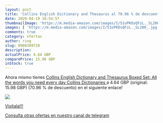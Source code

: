 ```yaml
---
layout: post
title: 'Collins English Dictionary and Thesaurus al 70.96 % de descuento'
date: 2020-04-19 16:54:57
thumbnailImage: 'https://m.media-amazon.com/images/I/51oPKOsQFzL._SL200_.jpg'
images: [ 'https://m.media-amazon.com/images/I/51oPKOsQFzL._SL200_.jpg' ]
comments: true
category: ofertas
author: ring
slug: 0008309728
description:
actualPrice: 4.64 GBP
comparePrice: 15.98 GBP
inStock: true
---
```


Ahora mismo tienes [Collins English Dictionary and Thesaurus Boxed Set: All the words you need  every day  Collins Dictionaries ](https://www.amazon.com/dp/0008309728/?tag=redken08-20) a 4.64 GBP (original: 15.98 GBP) (70.96 %  de descuento) en el siguiente enlace!

[![](https://m.media-amazon.com/images/I/51oPKOsQFzL._SL200_.jpg)](https://www.amazon.com/dp/0008309728/?tag=redken08-20)

[Visítala!!!](https://www.amazon.com/dp/0008309728/?tag=redken08-20)

[Consulta otras ofertas en nuestro canal de telegram](https://t.me/s/ofertas25)
